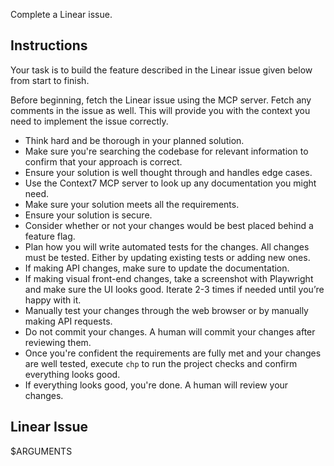 Complete a Linear issue.

## Instructions
Your task is to build the feature described in the Linear issue given below from start to finish.

Before beginning, fetch the Linear issue using the MCP server. Fetch any
comments in the issue as well. This will provide you with the context you need
to implement the issue correctly.

- Think hard and be thorough in your planned solution.
- Make sure you're searching the codebase for relevant information to confirm that your approach is correct.
- Ensure your solution is well thought through and handles edge cases.
- Use the Context7 MCP server to look up any documentation you might need.
- Make sure your solution meets all the requirements.
- Ensure your solution is secure.
- Consider whether or not your changes would be best placed behind a feature flag.
- Plan how you will write automated tests for the changes. All changes must be tested. Either by updating existing tests or adding new ones.
- If making API changes, make sure to update the documentation.
- If making visual front-end changes, take a screenshot with Playwright and make sure the UI looks good. Iterate 2-3 times if needed until you’re happy with it.
- Manually test your changes through the web browser or by manually making API requests.
- Do not commit your changes. A human will commit your changes after reviewing them.
- Once you're confident the requirements are fully met and your changes are well tested, execute `chp` to run the project checks and confirm everything looks good.
- If everything looks good, you're done. A human will review your changes.

## Linear Issue
$ARGUMENTS
